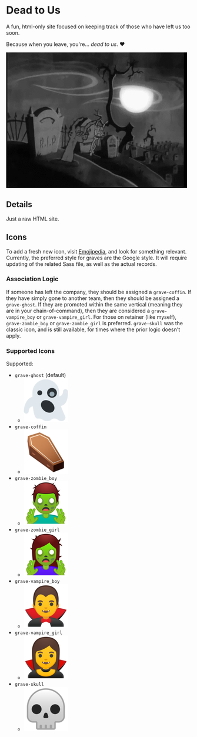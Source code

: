 # Dead to Us

A fun, html-only site focused on keeping track of those who have left us too soon.

Because when you leave, you're... _dead to us_. ❤️

![dead-to-us][dead-to-us-gif]

## Details

Just a raw HTML site.

## Icons

To add a fresh new icon, visit [Emojipedia][emojipedia], and look for something relevant. Currently, the preferred style for graves are the Google style. It will require updating of the related Sass file, as well as the actual records.

### Association Logic

If someone has left the company, they should be assigned a `grave-coffin`. If they have simply gone to another team, then they should be assigned a `grave-ghost`. If they are promoted within the same vertical (meaning they are in your chain-of-command), then they are considered a `grave-vampire_boy` or `grave-vampire_girl`. For those on retainer (like myself), `grave-zombie_boy` or `grave-zombie_girl` is preferred. `grave-skull` was the classic icon, and is still available, for times where the prior logic doesn't apply.

### Supported Icons

Supported:

* `grave-ghost` (default)
  * ![ghost][ghost]
* `grave-coffin`
  * ![coffin][coffin]
* `grave-zombie_boy`
  * ![zombie_boy][zombie_boy]
* `grave-zombie_girl`
  * ![zombie_girl][zombie_girl]
* `grave-vampire_boy`
  * ![vampire_boy][vampire_boy]
* `grave-vampire_girl`
  * ![vampire_girl][vampire_girl]
* `grave-skull`
  * ![skull][skull]

[dead-to-us-gif]: /html/assets/images/dead-to-us.gif
[emojipedia]: https://emojipedia.org
[skull]: /html/assets/images/skull.png
[coffin]: /html/assets/images/coffin.png
[zombie_boy]: /html/assets/images/zombie-boy.png
[zombie_girl]: /html/assets/images/zombie-girl.png
[ghost]: /html/assets/images/ghost.png
[vampire_boy]: /html/assets/images/vampire-boy.png
[vampire_girl]: /html/assets/images/vampire-girl.png
